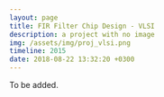 ```yaml
---
layout: page
title: FIR Filter Chip Design - VLSI 
description: a project with no image
img: /assets/img/proj_vlsi.png
timeline: 2015
date: 2018-08-22 13:32:20 +0300
---
```

To be added.